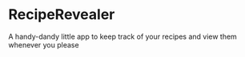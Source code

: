 RecipeRevealer
==============

A handy-dandy little app to keep track of your recipes and view them whenever you please
